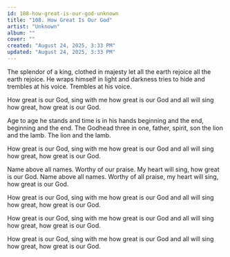 ```yaml
---
id: 108-how-great-is-our-god-unknown
title: "108. How Great Is Our God"
artist: "Unknown"
album: ""
cover: ""
created: "August 24, 2025, 3:33 PM"
updated: "August 24, 2025, 3:33 PM"
---
```


The splendor of a king, clothed in majesty let all the earth rejoice all the earth rejoice. He wraps himself in light and darkness tries to hide and trembles at his voice. Trembles at his voice.

How great is our God, sing with me how great is our God and all will sing how great, how great is our God. 

Age to age he stands and time is in his hands beginning and the end, beginning and the end. The Godhead three in one, father, spirit, son the lion and the lamb. The lion and the lamb. 

How great is our God, sing with me how great is our God and all will sing how great, how great is our God. 

Name above all names. Worthy of our praise. My heart will sing, how great is our God. Name above all names. Worthy of all praise, my heart will sing, how great is our God. 

How great is our God, sing with me how great is our God and all will sing how great, how great is our God. 

How great is our God, sing with me how great is our God and all will sing how great, how great is our God. 

How great is our God, sing with me how great is our God and all will sing how great, how great is our God. 